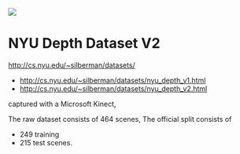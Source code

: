 ![](http://cs.nyu.edu/~silberman/images/nyu_depth_v2_web.jpg)

# NYU Depth Dataset V2

http://cs.nyu.edu/~silberman/datasets/
- http://cs.nyu.edu/~silberman/datasets/nyu_depth_v1.html
- http://cs.nyu.edu/~silberman/datasets/nyu_depth_v2.html

captured with a Microsoft Kinect, 

The raw dataset consists of 464 scenes, The official split consists of 
- 249 training 
- 215 test scenes. 


